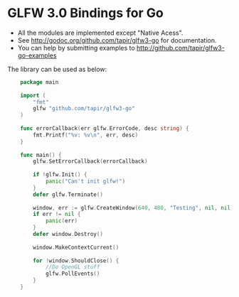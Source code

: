 GLFW 3.0 Bindings for Go
========================

* All the modules are implemented except "Native Acess".
* See http://godoc.org/github.com/tapir/glfw3-go for documentation.
* You can help by submitting examples to http://github.com/tapir/glfw3-go-examples

The library can be used as below:
```go
	package main
	
	import (
		"fmt"
		glfw "github.com/tapir/glfw3-go"
	)
	
	func errorCallback(err glfw.ErrorCode, desc string) {
		fmt.Printf("%v: %v\n", err, desc)
	}
	
	func main() {
		glfw.SetErrorCallback(errorCallback)
	
		if !glfw.Init() {
			panic("Can't init glfw!")
		}
		defer glfw.Terminate()
	
		window, err := glfw.CreateWindow(640, 480, "Testing", nil, nil)
		if err != nil {
			panic(err)
		}
		defer window.Destroy()
	
		window.MakeContextCurrent()
	
		for !window.ShouldClose() {
			//Do OpenGL stuff
			glfw.PollEvents()
		}
	}
```
